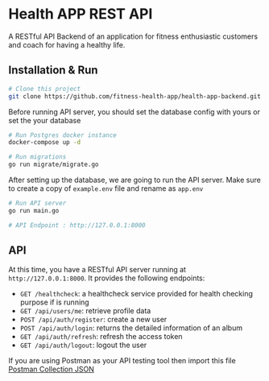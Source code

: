 # Health APP REST API
A RESTful API Backend of an application for fitness enthusiastic customers and coach for having a healthy life.

## Installation & Run
```bash
# Clone this project
git clone https://github.com/fitness-health-app/health-app-backend.git
```

Before running API server, you should set the database config with yours or set the your database
```bash
# Run Postgres docker instance
docker-compose up -d

# Run migrations
go run migrate/migrate.go
```

After setting up the database, we are going to run the API server. Make sure to create a copy of `example.env` file and rename as `app.env`

```bash
# Run API server
go run main.go

# API Endpoint : http://127.0.0.1:8000
```

## API

At this time, you have a RESTful API server running at `http://127.0.0.1:8000`. It provides the following endpoints:

* `GET /healthcheck`: a healthcheck service provided for health checking purpose if is running
* `GET /api/users/me`: retrieve profile data
* `POST /api/auth/register`: create a new user
* `POST /api/auth/login`: returns the detailed information of an album
* `GET /api/auth/refresh`: refresh the access token
* `GET /api/auth/logout`: logout the user

If you are using Postman as your API testing tool then import this file [Postman Collection JSON](HealthAppBackend.postman_collection.json)
